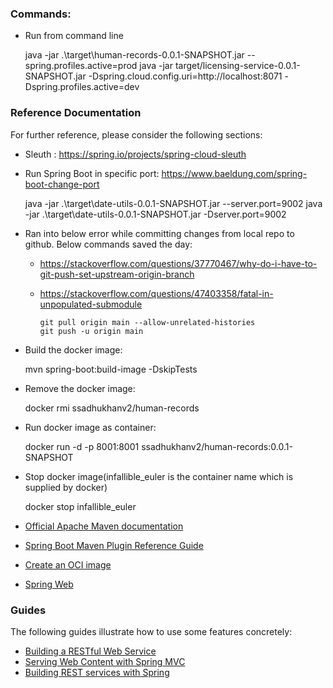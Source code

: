 ### Commands:

* Run from command line



    java -jar .\target\human-records-0.0.1-SNAPSHOT.jar --spring.profiles.active=prod
    java -jar target/licensing-service-0.0.1-SNAPSHOT.jar -Dspring.cloud.config.uri=http://localhost:8071 -Dspring.profiles.active=dev

### Reference Documentation
For further reference, please consider the following sections:
* Sleuth : https://spring.io/projects/spring-cloud-sleuth
* Run Spring Boot in specific port: https://www.baeldung.com/spring-boot-change-port


    java -jar .\target\date-utils-0.0.1-SNAPSHOT.jar --server.port=9002
    java -jar .\target\date-utils-0.0.1-SNAPSHOT.jar -Dserver.port=9002 

* Ran into below error while committing changes from local repo to github. Below commands saved the day:
    * https://stackoverflow.com/questions/37770467/why-do-i-have-to-git-push-set-upstream-origin-branch
    * https://stackoverflow.com/questions/47403358/fatal-in-unpopulated-submodule

          git pull origin main --allow-unrelated-histories
          git push -u origin main

* Build the docker image:


    mvn spring-boot:build-image -DskipTests

* Remove the docker image:


    docker rmi ssadhukhanv2/human-records

* Run docker image as container:


    docker run -d -p 8001:8001 ssadhukhanv2/human-records:0.0.1-SNAPSHOT


* Stop docker image(infallible_euler is the container name which is supplied by docker)


    docker stop infallible_euler


* [Official Apache Maven documentation](https://maven.apache.org/guides/index.html)
* [Spring Boot Maven Plugin Reference Guide](https://docs.spring.io/spring-boot/docs/2.6.1/maven-plugin/reference/html/)
* [Create an OCI image](https://docs.spring.io/spring-boot/docs/2.6.1/maven-plugin/reference/html/#build-image)
* [Spring Web](https://docs.spring.io/spring-boot/docs/2.6.1/reference/htmlsingle/#boot-features-developing-web-applications)

### Guides
The following guides illustrate how to use some features concretely:

* [Building a RESTful Web Service](https://spring.io/guides/gs/rest-service/)
* [Serving Web Content with Spring MVC](https://spring.io/guides/gs/serving-web-content/)
* [Building REST services with Spring](https://spring.io/guides/tutorials/bookmarks/)

